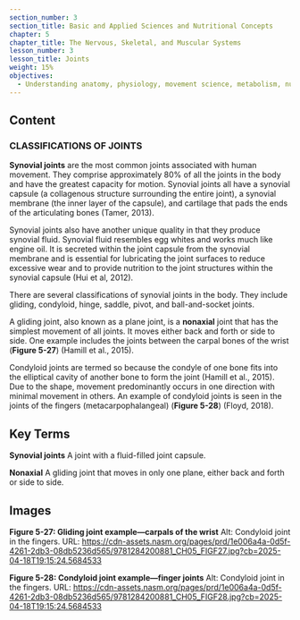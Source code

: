 ```yaml
---
section_number: 3
section_title: Basic and Applied Sciences and Nutritional Concepts
chapter: 5
chapter_title: The Nervous, Skeletal, and Muscular Systems
lesson_number: 3
lesson_title: Joints
weight: 15%
objectives:
  - Understanding anatomy, physiology, movement science, metabolism, nutrition, and supplementation.
---
```


## Content
### CLASSIFICATIONS OF JOINTS

**Synovial joints** are the most common joints associated with human movement. They comprise approximately 80% of all the joints in the body and have the greatest capacity for motion. Synovial joints all have a synovial capsule (a collagenous structure surrounding the entire joint), a synovial membrane (the inner layer of the capsule), and cartilage that pads the ends of the articulating bones (Tamer, 2013).

Synovial joints also have another unique quality in that they produce synovial fluid. Synovial fluid resembles egg whites and works much like engine oil. It is secreted within the joint capsule from the synovial membrane and is essential for lubricating the joint surfaces to reduce excessive wear and to provide nutrition to the joint structures within the synovial capsule (Hui et al, 2012).

There are several classifications of synovial joints in the body. They include gliding, condyloid, hinge, saddle, pivot, and ball-and-socket joints.

A gliding joint, also known as a plane joint, is a **nonaxial** joint that has the simplest movement of all joints. It moves either back and forth or side to side. One example includes the joints between the carpal bones of the wrist (**Figure 5-27**) (Hamill et al., 2015).

Condyloid joints are termed so because the condyle of one bone fits into the elliptical cavity of another bone to form the joint (Hamill et al., 2015). Due to the shape, movement predominantly occurs in one direction with minimal movement in others. An example of condyloid joints is seen in the joints of the fingers (metacarpophalangeal) (**Figure 5-28**) (Floyd, 2018).

## Key Terms

**Synovial joints**
A joint with a fluid-filled joint capsule.

**Nonaxial**
A gliding joint that moves in only one plane, either back and forth or side to side.

## Images

**Figure 5-27: Gliding joint example—carpals of the wrist**
Alt: Condyloid joint in the fingers.
URL: https://cdn-assets.nasm.org/pages/prd/1e006a4a-0d5f-4261-2db3-08db5236d565/9781284200881_CH05_FIGF27.jpg?cb=2025-04-18T19:15:24.5684533

**Figure 5-28: Condyloid joint example—finger joints**
Alt: Condyloid joint in the fingers.
URL: https://cdn-assets.nasm.org/pages/prd/1e006a4a-0d5f-4261-2db3-08db5236d565/9781284200881_CH05_FIGF28.jpg?cb=2025-04-18T19:15:24.5684533